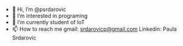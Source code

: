 - 👋 Hi, I’m @psrdarovic
- 👀 I’m interested in programing
- 🌱 I’m currently student of IoT 
- 📫 How to reach me gmail: srdarovicp@gmail.com Linkedin: Paula Srdarovic


<!---
psrdarovic/psrdarovic is a ✨ special ✨ repository because its `README.md` (this file) appears on your GitHub profile.
You can click the Preview link to take a look at your changes.
--->
